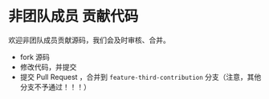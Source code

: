 # 非团队成员 贡献代码

欢迎非团队成员贡献源码，我们会及时审核、合并。

- fork 源码
- 修改代码，并提交
- 提交 Pull Request ，合并到 `feature-third-contribution` 分支（注意，其他分支不予通过！！！）
